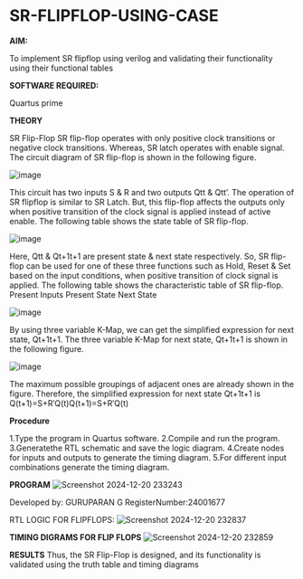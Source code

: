 # SR-FLIPFLOP-USING-CASE

**AIM:**

To implement  SR flipflop using verilog and validating their functionality using their functional tables

**SOFTWARE REQUIRED:**

Quartus prime

**THEORY**

SR Flip-Flop SR flip-flop operates with only positive clock transitions or negative clock transitions. Whereas, SR latch operates with enable signal. The circuit diagram of SR flip-flop is shown in the following figure.

![image](https://github.com/naavaneetha/SR-FLIPFLOP-USING-CASE/assets/154305477/0f710028-ad52-4d3e-9276-8714cf023a25)

 
This circuit has two inputs S & R and two outputs Qtt & Qtt’. The operation of SR flipflop is similar to SR Latch. But, this flip-flop affects the outputs only when positive transition of the clock signal is applied instead of active enable. The following table shows the state table of SR flip-flop.

![image](https://github.com/naavaneetha/SR-FLIPFLOP-USING-CASE/assets/154305477/dabfc4f4-87e3-4cbc-9472-f89ee1b5ed30)

 
Here, Qtt & Qt+1t+1 are present state & next state respectively. So, SR flip-flop can be used for one of these three functions such as Hold, Reset & Set based on the input conditions, when positive transition of clock signal is applied. The following table shows the characteristic table of SR flip-flop. Present Inputs Present State Next State

![image](https://github.com/naavaneetha/SR-FLIPFLOP-USING-CASE/assets/154305477/dd90d16c-aec5-4290-a586-e2346b1e9eb5)

 
By using three variable K-Map, we can get the simplified expression for next state, Qt+1t+1. The three variable K-Map for next state, Qt+1t+1 is shown in the following figure.

![image](https://github.com/naavaneetha/SR-FLIPFLOP-USING-CASE/assets/154305477/473efad6-d70b-4ca7-aeb7-898bbfca319f)

 
The maximum possible groupings of adjacent ones are already shown in the figure. Therefore, the simplified expression for next state Qt+1t+1 is Q(t+1)=S+R′Q(t)Q(t+1)=S+R′Q(t)

**Procedure**

1.Type the program in Quartus software.
2.Compile and run the program.
3.Generatethe RTL schematic and save the logic diagram.
4.Create nodes for inputs and outputs to generate the timing diagram. 
5.For different input combinations generate the timing diagram.

**PROGRAM**
![Screenshot 2024-12-20 233243](https://github.com/user-attachments/assets/1f64cac3-1033-4749-9770-b2d961f3f270)

 Developed by: GURUPARAN G RegisterNumber:24001677


RTL LOGIC FOR FLIPFLOPS:
     ![Screenshot 2024-12-20 232837](https://github.com/user-attachments/assets/a3e8bd04-3112-4165-b4cf-53ebefd712c8)


**TIMING DIGRAMS FOR FLIP FLOPS**
![Screenshot 2024-12-20 232859](https://github.com/user-attachments/assets/14fbd280-9f20-43a4-8d1c-c6b09b245723)


**RESULTS**
 Thus, the SR Flip-Flop is designed, and its functionality is validated using the truth table
 and timing diagrams
